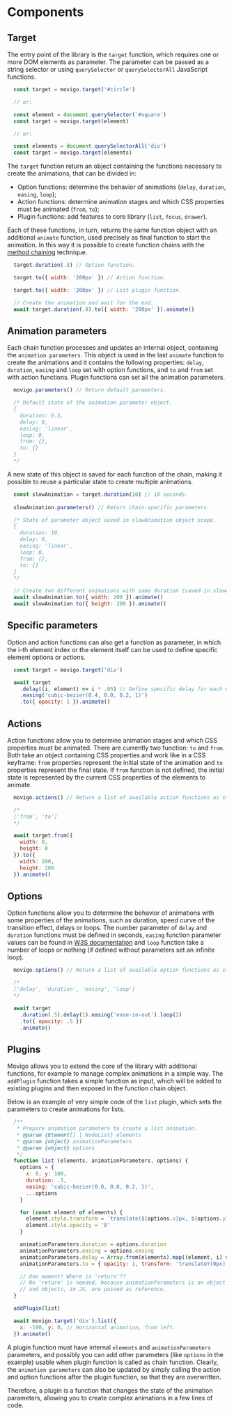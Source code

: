 # Components 

## Target

The entry point of the library is the `target` function, which requires one or more DOM elements as parameter. The parameter can be passed as a string selector or using `querySelector` or `querySelectorAll` JavaScript functions.

```js
  const target = movigo.target('#circle')

  // or:

  const element = document.querySelector('#square')
  const target = movigo.target(element)

  // or:

  const elements = document.querySelectorAll('div')
  const target = movigo.target(elements)
```

The `target` function return an object containing the functions necessary to create the animations,
that can be divided in:

* Option functions:  determine the behavior of animations (`delay`, `duration`, `easing`, `loop`);
* Action functions: determine animation stages and which CSS properties must be animated (`from`, `to`);
* Plugin functions: add features to core library (`list`, `focus`, `drawer`).

Each of these functions, in turn, returns the same function object with an additional
`animate` function, used precisely as final function to start the animation.
In this way it is possible to create function chains with the
[method chaining](https://en.wikipedia.org/wiki/Method_chaining) technique.

```js
  target.duration(.8) // Option function.

  target.to({ width: '200px' }) // Action function.

  target.to({ width: '200px' }) // List plugin function.

  // Create the animation and wait for the end.
  await target.duration(.8).to({ width: '200px' }).animate()
```

## Animation parameters

Each chain function processes and updates an internal object, containing the `animation parameters`. This object is used in the last `animate` function to create the animations and it contains the following properties: `delay`, `duration`, `easing` and `loop` set with option functions, and `to` and `from` set with action functions. Plugin functions can set all the animation parameters.

```js
  movigo.parameters() // Return default parameters.

  /* Default state of the animation parameter object.
  {
    duration: 0.3,
    delay: 0,
    easing: 'linear',
    loop: 0,
    from: {},
    to: {}
  }
  */
```

A new state of this object is saved for each function of the chain, making it
possible to reuse a particular state to create multiple animations.

```js
  const slowAnimation = target.duration(10) // 10 seconds.
    
  slowAnimation.parameters() // Return chain-specific parameters.

  /* State of parameter object saved in slowAnimation object scope.
  {
    duration: 10,
    delay: 0,
    easing: 'linear',
    loop: 0,
    from: {},
    to: {}
  }
  */

  // Create two different animations with same duration (saved in slowAnimation object scope).
  await slowAnimation.to({ width: 200 }).animate()
  await slowAnimation.to({ height: 200 }).animate()
```

## Specific parameters

Option and action functions can also get a function as parameter, in which the i-th element index or the element itself can be used to define specific element options or actions.

```js
  const target = movigo.target('div')

  await target
    .delay((i, element) => i * .05) // Define specific delay for each element. 
    .easing('cubic-bezier(0.4, 0.0, 0.2, 1)')
    .to({ opacity: 1 }).animate()
```

## Actions

Action functions allow you to determine animation stages and which CSS properties must be animated. There are currently two function: `to` and `from`. Both take an object containing CSS properties and work like in a CSS keyframe: `from` properties represent the initial state of the animation and `to` properties represent the final state. If `from` function is not defined, the initial state is represented by the current CSS properties of the elements to animate.

```js
  movigo.actions() // Return a list of available action functions as strings.

  /*
  ['from', 'to']
  */

  await target.from({
    width: 0,
    height: 0
  }).to({
    width: 200,
    height: 200
  }).animate()
```

## Options

Option functions allow you to determine the behavior of animations with some properties of the animations, such as duration, speed curve of the transition effect, delays or loops. The number parameter of `delay` and `duration` functions must be defined in seconds, `easing` function parameter values can be found in [W3S documentation](https://www.w3schools.com/CSSref/css3_pr_animation-timing-function.asp) and `loop` function take a number of loops or nothing (if defined without parameters set an infinite loop).

```js
  movigo.options() // Return a list of available option functions as strings.

  /*
  ['delay', 'duration', 'easing', 'loop']
  */

  await target
    .duration(.5).delay(1).easing('ease-in-out').loop(2)
    .to({ opacity: .5 })
    .animate()
```

## Plugins

Movigo allows you to extend the core of the library with additional functions, for example to manage complex animations in a simple way. The `addPlugin` function takes a simple function as input, which will be added to existing plugins and then exposed in the function chain object.

Below is an example of very simple code of the `list` plugin, which sets the parameters to create animations for lists.

```js
  /**
   * Prepare animation parameters to create a list animation.
   * @param {Element[] | NodeList} elements
   * @param {object} animationParameters
   * @param {object} options
   */
  function list (elements, animationParameters, options) {
    options = {
      x: 0, y: 100,
      duration: .3,
      easing: 'cubic-bezier(0.0, 0.0, 0.2, 1)',
      ...options
    }

    for (const element of elements) {
      element.style.transform = `translate(${options.x}px, ${options.y}px)`
      element.style.opacity = '0'
    }

    animationParameters.duration = options.duration
    animationParameters.easing = options.easing
    animationParameters.delay = Array.from(elements).map((element, i) => i * options.duration / 3)
    animationParameters.to = { opacity: 1, transform: 'translateY(0px)' }

    // One moment! Where is 'return'??
    // No 'return' is needed, because animationParameters is an object
    // and objects, in JS, are passed as reference.
  }

  addPlugin(list)

  await movigo.target('div').list({
    x: -100, y: 0, // Horizontal animation, from left.
  }).animate()
```

A plugin function must have internal `elements` and `animationParameters` parameters, and possibly you can add other parameters (like `options` in the example) usable when plugin function is called as chain function. Clearly, the `animation parameters` can also be updated by simply calling the action and option functions after the plugin function, so that they are overwritten.

Therefore, a plugin is a function that changes the state of the animation parameters, allowing you to create complex animations in a few lines of code.

